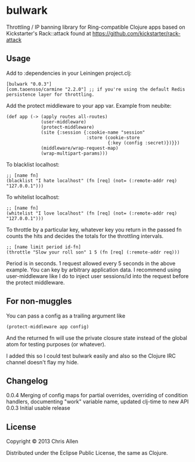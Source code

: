 # bulwark

Throttling / IP banning library for Ring-compatible Clojure apps based on Kickstarter's Rack::attack found at https://github.com/kickstarter/rack-attack

## Usage

Add to :dependencies in your Leiningen project.clj:

    [bulwark "0.0.3"]
    [com.taoensso/carmine "2.2.0"] ;; if you're using the default Redis persistence layer for throttling.

Add the protect middleware to your app var. Example from neubite:

    (def app (-> (apply routes all-routes)
                 (user-middleware)
                 (protect-middleware)
                 (site {:session {:cookie-name "session"
                                  :store (cookie-store
                                          {:key (config :secret)})}})
                 (middleware/wrap-request-map)
                 (wrap-multipart-params)))

To blacklist localhost:

    ;; [name fn]
    (blacklist "I hate localhost" (fn [req] (not= (:remote-addr req) "127.0.0.1")))

To whitelist localhost:

    ;; [name fn]
    (whitelist "I love localhost" (fn [req] (not= (:remote-addr req) "127.0.0.1")))

To throttle by a particular key, whatever key you return in the passed fn counts the hits and decides the totals for the throttling intervals.

    ;; [name limit period id-fn]
    (throttle "Slow your roll son" 1 5 (fn [req] (:remote-addr req)))

Period is in seconds. 1 request allowed every 5 seconds in the above example. You can key by arbitrary application data. I recommend using user-middleware like I do to inject user sessions/id into the request before the protect middleware.

## For non-muggles

You can pass a config as a trailing argument like

    (protect-middleware app config)

And the returned fn will use the private closure state instead of the global atom for testing purposes (or whatever).

I added this so I could test bulwark easily and also so the Clojure IRC channel doesn't flay my hide.

## Changelog

0.0.4 Merging of config maps for partial overrides, overriding of condition handlers, documenting "work" variable name, updated clj-time to new API
0.0.3 Initial usable release

## License

Copyright © 2013 Chris Allen

Distributed under the Eclipse Public License, the same as Clojure.
